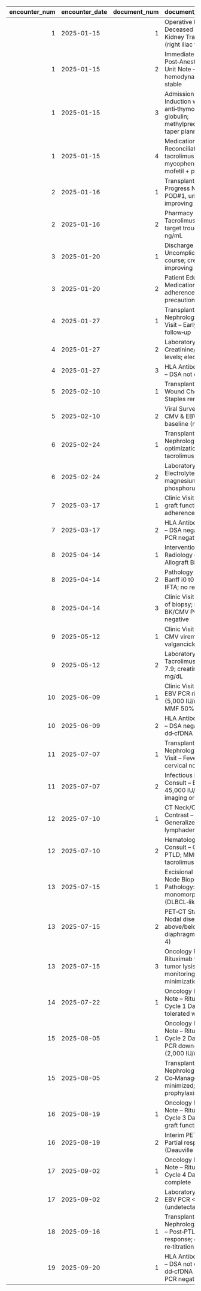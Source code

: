 |   encounter_num | encounter_date   |   document_num | document_title                                                                           |
|----------------:|:-----------------|---------------:|:-----------------------------------------------------------------------------------------|
|               1 | 2025-01-15       |              1 | Operative Note – Deceased Donor Kidney Transplant (right iliac fossa)                    |
|               1 | 2025-01-15       |              2 | Immediate Post‑Anesthesia Care Unit Note – Extubated, hemodynamically stable             |
|               1 | 2025-01-15       |              3 | Admission H&P – Induction with anti‑thymocyte globulin; methylprednisolone taper planned |
|               1 | 2025-01-15       |              4 | Medication Reconciliation – Start tacrolimus + mycophenolate mofetil + prednisone        |
|               2 | 2025-01-16       |              1 | Transplant Inpatient Progress Note – POD#1, urine output improving                       |
|               2 | 2025-01-16       |              2 | Pharmacy Note – Tacrolimus initiation; target trough 8–10 ng/mL                          |
|               3 | 2025-01-20       |              1 | Discharge Summary – Uncomplicated course; creatinine improving                           |
|               3 | 2025-01-20       |              2 | Patient Education – Medication adherence & infection precautions                         |
|               4 | 2025-01-27       |              1 | Transplant Nephrology Clinic Visit – Early post‑op follow‑up                             |
|               4 | 2025-01-27       |              2 | Laboratory Review – Creatinine/tacrolimus levels; electrolytes                           |
|               4 | 2025-01-27       |              3 | HLA Antibody Screen – DSA not detected                                                   |
|               5 | 2025-02-10       |              1 | Transplant Surgery Wound Check – Staples removed                                         |
|               5 | 2025-02-10       |              2 | Viral Surveillance – CMV & EBV PCR baseline (negative)                                   |
|               6 | 2025-02-24       |              1 | Transplant Nephrology Visit – BP optimization; tacrolimus adjustment                     |
|               6 | 2025-02-24       |              2 | Laboratory Review – Electrolytes, magnesium, phosphorus; UPCR                            |
|               7 | 2025-03-17       |              1 | Clinic Visit – Stable graft function; adherence counseling                               |
|               7 | 2025-03-17       |              2 | HLA Antibody Screen – DSA negative; BK PCR negative                                      |
|               8 | 2025-04-14       |              1 | Interventional Radiology – Protocol Allograft Biopsy                                     |
|               8 | 2025-04-14       |              2 | Pathology Report – Banff i0 t0 v0; mild IFTA; no rejection                               |
|               8 | 2025-04-14       |              3 | Clinic Visit – Review of biopsy; maintain IS; BK/CMV PCR negative                        |
|               9 | 2025-05-12       |              1 | Clinic Visit – Low‑level CMV viremia; start valganciclovir                               |
|               9 | 2025-05-12       |              2 | Laboratory Review – Tacrolimus trough 7.9; creatinine 1.5 mg/dL                          |
|              10 | 2025-06-09       |              1 | Clinic Visit – Fatigue; EBV PCR rising (5,000 IU/mL); reduce MMF 50%                     |
|              10 | 2025-06-09       |              2 | HLA Antibody Screen – DSA negative; dd‑cfDNA 0.28%                                       |
|              11 | 2025-07-07       |              1 | Transplant Nephrology Urgent Visit – Fevers & cervical nodes                             |
|              11 | 2025-07-07       |              2 | Infectious Disease Consult – EBV PCR 45,000 IU/mL; imaging ordered                       |
|              12 | 2025-07-10       |              1 | CT Neck/Chest with Contrast – Generalized lymphadenopathy                                |
|              12 | 2025-07-10       |              2 | Hematology/Oncology Consult – Concern for PTLD; MMF held; tacrolimus goal 4–6            |
|              13 | 2025-07-15       |              1 | Excisional Lymph Node Biopsy – Pathology: EBV+ monomorphic PTLD (DLBCL‑like)             |
|              13 | 2025-07-15       |              2 | PET‑CT Staging – Nodal disease above/below diaphragm (Deauville 4)                       |
|              13 | 2025-07-15       |              3 | Oncology Plan – Rituximab weekly ×4; tumor lysis monitoring; IS minimization             |
|              14 | 2025-07-22       |              1 | Oncology Infusion Note – Rituximab Cycle 1 Day 1; tolerated well                         |
|              15 | 2025-08-05       |              1 | Oncology Infusion Note – Rituximab Cycle 2 Day 1; EBV PCR down‑trending (2,000 IU/mL)    |
|              15 | 2025-08-05       |              2 | Transplant Nephrology Co‑Management – IS minimized; PJP prophylaxis adjusted             |
|              16 | 2025-08-19       |              1 | Oncology Infusion Note – Rituximab Cycle 3 Day 1; stable graft function                  |
|              16 | 2025-08-19       |              2 | Interim PET‑CT – Partial response (Deauville 3)                                          |
|              17 | 2025-09-02       |              1 | Oncology Infusion Note – Rituximab Cycle 4 Day 1; course complete                        |
|              17 | 2025-09-02       |              2 | Laboratory Review – EBV PCR <500 IU/mL (undetectable)                                    |
|              18 | 2025-09-16       |              1 | Transplant Nephrology Follow‑up – Post‑PTLD response; cautious IS re‑titration           |
|              19 | 2025-09-20       |              1 | HLA Antibody Screen – DSA not detected; dd‑cfDNA 0.35%; BK PCR negative                  |
